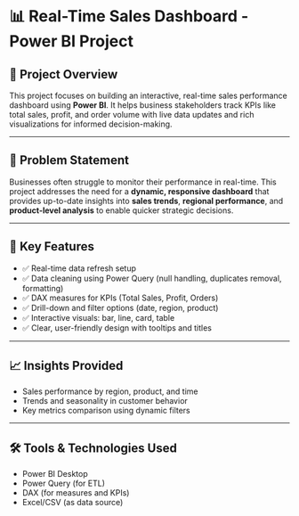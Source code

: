 # 📊 Real-Time Sales Dashboard - Power BI Project

## 🧠 Project Overview
This project focuses on building an interactive, real-time sales performance dashboard using **Power BI**. It helps business stakeholders track KPIs like total sales, profit, and order volume with live data updates and rich visualizations for informed decision-making.

---

## 🎯 Problem Statement
Businesses often struggle to monitor their performance in real-time. This project addresses the need for a **dynamic, responsive dashboard** that provides up-to-date insights into **sales trends**, **regional performance**, and **product-level analysis** to enable quicker strategic decisions.

---

## 🔧 Key Features
- ✅ Real-time data refresh setup
- ✅ Data cleaning using Power Query (null handling, duplicates removal, formatting)
- ✅ DAX measures for KPIs (Total Sales, Profit, Orders)
- ✅ Drill-down and filter options (date, region, product)
- ✅ Interactive visuals: bar, line, card, table
- ✅ Clear, user-friendly design with tooltips and titles

---

## 📈 Insights Provided
- Sales performance by region, product, and time
- Trends and seasonality in customer behavior
- Key metrics comparison using dynamic filters

---

## 🛠️ Tools & Technologies Used
- Power BI Desktop
- Power Query (for ETL)
- DAX (for measures and KPIs)
- Excel/CSV (as data source)


